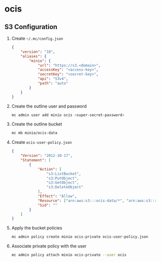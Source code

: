 # ocis

## S3 Configuration

1. Create `~/.mc/config.json`

    ```json
    {
        "version": "10",
        "aliases": {
            "minio": {
                "url": "https://s3.<domain>",
                "accessKey": "<access-key>",
                "secretKey": "<secret-key>",
                "api": "S3v4",
                "path": "auto"
            }
        }
    }
    ```

2. Create the outline user and password

    ```sh
    mc admin user add minio ocis <super-secret-password>
    ```

3. Create the outline bucket

    ```sh
    mc mb minio/ocis-data
    ```

4. Create `ocis-user-policy.json`

    ```json
    {
        "Version": "2012-10-17",
        "Statement": [
            {
                "Action": [
                    "s3:ListBucket",
                    "s3:PutObject",
                    "s3:GetObject",
                    "s3:DeleteObject"
                ],
                "Effect": "Allow",
                "Resource": ["arn:aws:s3:::ocis-data/*", "arn:aws:s3:::ocis-data"],
                "Sid": ""
            }
        ]
    }
    ```

5. Apply the bucket policies

    ```sh
    mc admin policy create minio ocis-private ocis-user-policy.json
    ```

6. Associate private policy with the user

    ```sh
    mc admin policy attach minio ocis-private --user ocis
    ```
